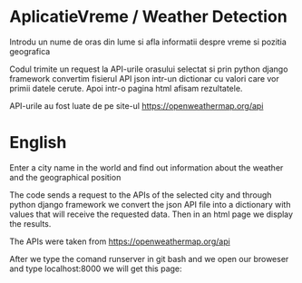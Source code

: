 # AplicatieVreme / Weather Detection
Introdu un nume de oras din lume si afla informatii despre vreme si pozitia geografica

Codul trimite un request la API-urile orasului selectat si prin python django framework convertim fisierul API json intr-un dictionar cu valori care vor primii datele cerute. Apoi intr-o pagina html afisam rezultatele. 

API-urile au fost luate de pe site-ul https://openweathermap.org/api


# English

Enter a city name in the world and find out information about the weather and the geographical position

The code sends a request to the APIs of the selected city and through python django framework we convert the json API file into a dictionary with values ​​that will receive the requested data. Then in an html page we display the results.

The APIs were taken from https://openweathermap.org/api


After we type the comand runserver in git bash and we open our broweser and type localhost:8000 we will get this page:

